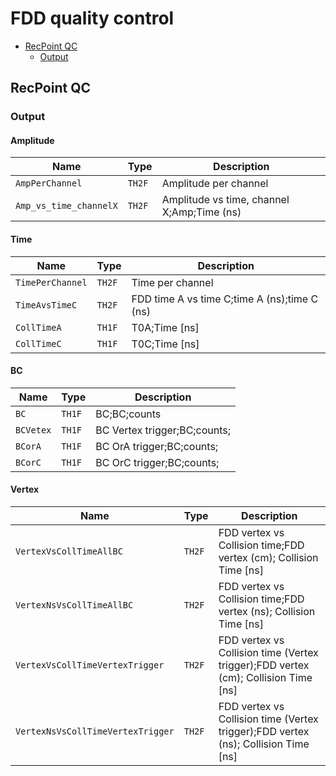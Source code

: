# FDD quality control

- [RecPoint QC](#recpoint-qc)
  - [Output](#output)

## RecPoint QC

### Output

#### Amplitude

| Name                   | Type   | Description                                |
|------------------------|--------|--------------------------------------------|
| `AmpPerChannel`        | `TH2F` | Amplitude per channel                      |
| `Amp_vs_time_channelX` | `TH2F` | Amplitude vs time, channel X;Amp;Time (ns) |

#### Time

| Name             | Type   | Description                                   |
|------------------|--------|-----------------------------------------------|
| `TimePerChannel` | `TH2F` | Time per channel                              |
| `TimeAvsTimeC`   | `TH2F` | FDD time A  vs time C;time A (ns);time C (ns) |
| `CollTimeA`      | `TH1F` | T0A;Time [ns]                                 |
| `CollTimeC`      | `TH1F` | T0C;Time [ns]                                 |

#### BC

| Name      | Type   | Description                  |
|-----------|--------|------------------------------|
| `BC`      | `TH1F` | BC;BC;counts                 |
| `BCVetex` | `TH1F` | BC Vertex trigger;BC;counts; |
| `BCorA`   | `TH1F` | BC OrA trigger;BC;counts;    |
| `BCorC`   | `TH1F` | BC OrC trigger;BC;counts;    |

#### Vertex

| Name                              | Type   | Description                                                                         |
|-----------------------------------|--------|-------------------------------------------------------------------------------------|
| `VertexVsCollTimeAllBC`           | `TH2F` | FDD vertex vs Collision time;FDD vertex (cm);  Collision Time [ns]                  |
| `VertexNsVsCollTimeAllBC`         | `TH2F` | FDD vertex vs Collision time;FDD vertex (ns);  Collision Time [ns]                  |
| `VertexVsCollTimeVertexTrigger`   | `TH2F` | FDD vertex vs Collision time (Vertex trigger);FDD vertex (cm);  Collision Time [ns] |
| `VertexNsVsCollTimeVertexTrigger` | `TH2F` | FDD vertex vs Collision time (Vertex trigger);FDD vertex (ns);  Collision Time [ns] |
